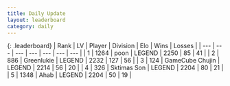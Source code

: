 ```yaml
---
title: Daily Update
layout: leaderboard
category: daily
---
```


{: .leaderboard}
| Rank | LV | Player | Division | Elo | Wins | Losses |
| --- | --- | --- | --- | --- | --- | --- |
| <span data-change="0">1</span> | 1264 | <span title="ID: 540690">poon</span> | LEGEND | <span data-change="21">2250</span> | <span data-change="10">85</span> | <span data-change="4">41</span> |
| <span data-change="2">2</span> | 886 | <span title="ID: 540">Greenlukie</span> | LEGEND | <span data-change="51">2232</span> | <span data-change="14">127</span> | <span data-change="4">56</span> |
| <span data-change="4">3</span> | 124 | <span title="ID: 754306">GameCube Chujin</span> | LEGEND | <span data-change="58">2214</span> | <span data-change="14">56</span> | <span data-change="5">20</span> |
| <span data-change="-1">4</span> | 326 | <span title="ID: 303794">Sktimas Son</span> | LEGEND | <span data-change="13">2204</span> | <span data-change="11">80</span> | <span data-change="5">21</span> |
| <span data-change="10">5</span> | 1348 | <span title="ID: 402846">Ahab</span> | LEGEND | <span data-change="123">2204</span> | <span data-change="24">50</span> | <span data-change="7">19</span> |